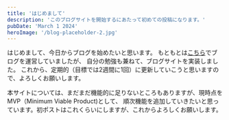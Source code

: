 ```yaml
---
title: 'はじめまして'
description: 'このブログサイトを開始するにあたって初めての投稿になります。'
pubDate: 'March 1 2024'
heroImage: '/blog-placeholder-2.jpg'
---
```

はじめまして、今日からブログを始めたいと思います。
もともとは[こちら](https://ymmryt.hatenablog.com/)でブログを運営していましたが、 自分の勉強も兼ねて、ブログサイトを実装しました。
これから、定期的（目標では2週間に1回）に更新していこうと思いますので、よろしくお願いします。

本サイトについては、まだまだ機能的に足りないところもありますが、現時点をMVP（Minimum Viable Product)として、
順次機能を追加していきたいと思っています。初ポストはこれくらいにしますが、これからよろしくお願いします。
